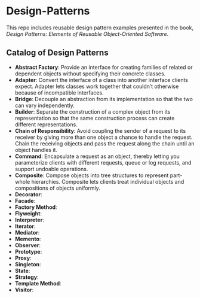 # Design-Patterns
This repo includes reusable design pattern examples presented in the book, *Design Patterns: Elements of Reusable Object-Oriented Software*.
## Catalog of Design Patterns
* __Abstract Factory__: Provide an interface for creating families of related or dependent objects without specifying their concrete classes.
* __Adapter__: Convert the interface of a class into another interface clients expect. Adapter lets classes work together that couldn’t otherwise because of incompatible interfaces.
* __Bridge__: Decouple an abstraction from its implementation so that the two can vary independently.
* __Builder__: Separate the construction of a complex object from its representation so that the same construction process can create different representations.
* __Chain of Responsibility__: Avoid coupling the sender of a request to its receiver by giving more than one object a chance to handle the request. Chain the receiving objects and pass the request along the chain until an object handles it.
* __Command__: Encapsulate a request as an object, thereby letting you parameterize clients with different requests, queue or log requests, and support undoable operations.
* __Composite__: Compose objects into tree structures to represent part-whole hierarchies. Composite lets clients treat individual objects and compositions of objects uniformly.
* __Decorator__:
* __Facade__:
* __Factory Method__:
* __Flyweight__:
* __Interpreter__:
* __Iterator__:
* __Mediator__:
* __Memento__:
* __Observer__:
* __Prototype__:
* __Proxy__:
* __Singleton__:
* __State__:
* __Strategy__:
* __Template Method__:
* __Visitor__:
